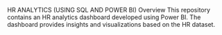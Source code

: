 HR ANALYTICS (USING SQL AND POWER BI)
Overview
This repository contains an HR analytics dashboard developed using Power BI. The dashboard provides insights and visualizations based on the HR dataset.

